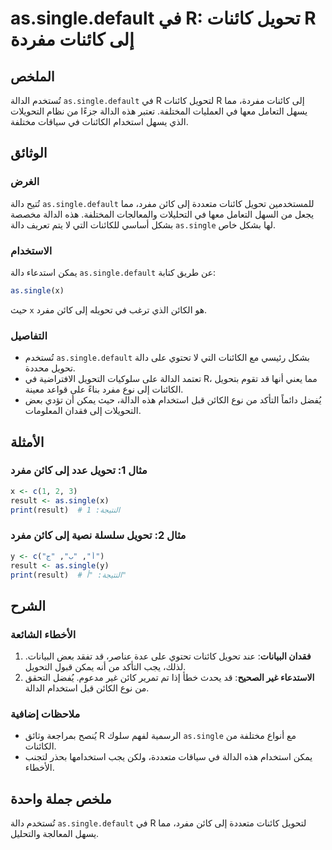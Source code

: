 <!--
Meta Description: # as.single.default في R: تحويل كائنات R إلى كائنات مفردة ## الملخص تُستخدم الدالة `as.single.default` في R لتحويل كائنات R إلى كائنات مفردة، مما يسهل...
Meta Keywords: single, إلى, كائنات, الدالة, default
-->

# as.single.default في R: تحويل كائنات R إلى كائنات مفردة

## الملخص
تُستخدم الدالة `as.single.default` في R لتحويل كائنات R إلى كائنات مفردة، مما يسهل التعامل معها في العمليات المختلفة. تعتبر هذه الدالة جزءًا من نظام التحويلات الذي يسهل استخدام الكائنات في سياقات مختلفة.

## الوثائق
### الغرض
تُتيح دالة `as.single.default` للمستخدمين تحويل كائنات متعددة إلى كائن مفرد، مما يجعل من السهل التعامل معها في التحليلات والمعالجات المختلفة. هذه الدالة مخصصة بشكل أساسي للكائنات التي لا يتم تعريف دالة `as.single` لها بشكل خاص.

### الاستخدام
يمكن استدعاء دالة `as.single.default` عن طريق كتابة:
```R
as.single(x)
```
حيث `x` هو الكائن الذي ترغب في تحويله إلى كائن مفرد.

### التفاصيل
- تُستخدم `as.single.default` بشكل رئيسي مع الكائنات التي لا تحتوي على دالة تحويل محددة.
- تعتمد الدالة على سلوكيات التحويل الافتراضية في R، مما يعني أنها قد تقوم بتحويل الكائنات إلى نوع مفرد بناءً على قواعد معينة.
- يُفضل دائماً التأكد من نوع الكائن قبل استخدام هذه الدالة، حيث يمكن أن تؤدي بعض التحويلات إلى فقدان المعلومات.

## الأمثلة
### مثال 1: تحويل عدد إلى كائن مفرد
```R
x <- c(1, 2, 3)
result <- as.single(x)
print(result)  # النتيجة: 1
```

### مثال 2: تحويل سلسلة نصية إلى كائن مفرد
```R
y <- c("أ", "ب", "ج")
result <- as.single(y)
print(result)  # النتيجة: "أ"
```

## الشرح
### الأخطاء الشائعة
1. **فقدان البيانات**: عند تحويل كائنات تحتوي على عدة عناصر، قد تفقد بعض البيانات. لذلك، يجب التأكد من أنه يمكن قبول التحويل.
2. **الاستدعاء غير الصحيح**: قد يحدث خطأ إذا تم تمرير كائن غير مدعوم. يُفضل التحقق من نوع الكائن قبل استخدام الدالة.

### ملاحظات إضافية
- يُنصح بمراجعة وثائق R الرسمية لفهم سلوك `as.single` مع أنواع مختلفة من الكائنات.
- يمكن استخدام هذه الدالة في سياقات متعددة، ولكن يجب استخدامها بحذر لتجنب الأخطاء.

## ملخص جملة واحدة
تُستخدم دالة `as.single.default` في R لتحويل كائنات متعددة إلى كائن مفرد، مما يسهل المعالجة والتحليل.